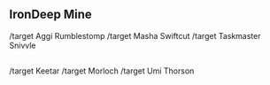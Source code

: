 ## IronDeep Mine
/target Aggi Rumblestomp
/target Masha Swiftcut
/target Taskmaster Snivvle
## 
/target Keetar
/target Morloch
/target Umi Thorson
